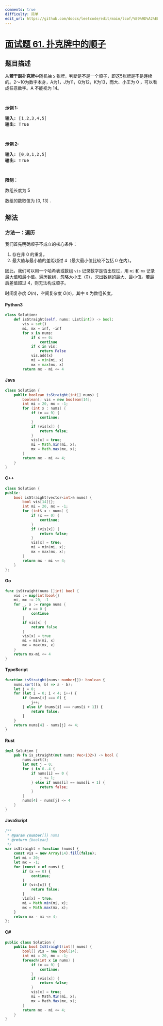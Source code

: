 ```yaml
---
comments: true
difficulty: 简单
edit_url: https://github.com/doocs/leetcode/edit/main/lcof/%E9%9D%A2%E8%AF%95%E9%A2%9861.%20%E6%89%91%E5%85%8B%E7%89%8C%E4%B8%AD%E7%9A%84%E9%A1%BA%E5%AD%90/README.md
---
```


<!-- problem:start -->

# [面试题 61. 扑克牌中的顺子](https://leetcode.cn/problems/bu-ke-pai-zhong-de-shun-zi-lcof/)

## 题目描述

<!-- description:start -->

<p>从<strong>若干副扑克牌</strong>中随机抽 <code>5</code> 张牌，判断是不是一个顺子，即这5张牌是不是连续的。2～10为数字本身，A为1，J为11，Q为12，K为13，而大、小王为 0 ，可以看成任意数字。A 不能视为 14。</p>

<p>&nbsp;</p>

<p><strong>示例&nbsp;1:</strong></p>

<pre>
<strong>输入:</strong> [1,2,3,4,5]
<strong>输出:</strong> True</pre>

<p>&nbsp;</p>

<p><strong>示例&nbsp;2:</strong></p>

<pre>
<strong>输入:</strong> [0,0,1,2,5]
<strong>输出:</strong> True</pre>

<p>&nbsp;</p>

<p><strong>限制：</strong></p>

<p>数组长度为 5&nbsp;</p>

<p>数组的数取值为 [0, 13] .</p>

<!-- description:end -->

## 解法

<!-- solution:start -->

### 方法一：遍历

我们首先明确顺子不成立的核心条件：

1. 存在非 $0$ 的重复。
2. 最大值与最小值的差距超过 4（最大最小值比较不包括 $0$ 在内）。

因此，我们可以用一个哈希表或数组 `vis` 记录数字是否出现过，用 `mi` 和 `mx` 记录最大值和最小值。遍历数组，忽略大小王（$0$），求出数组的最大、最小值。若最后差值超过 $4$，则无法构成顺子。

时间复杂度 $O(n)$，空间复杂度 $O(n)$。其中 $n$ 为数组长度。

<!-- tabs:start -->

#### Python3

```python
class Solution:
    def isStraight(self, nums: List[int]) -> bool:
        vis = set()
        mi, mx = inf, -inf
        for x in nums:
            if x == 0:
                continue
            if x in vis:
                return False
            vis.add(x)
            mi = min(mi, x)
            mx = max(mx, x)
        return mx - mi <= 4
```

#### Java

```java
class Solution {
    public boolean isStraight(int[] nums) {
        boolean[] vis = new boolean[14];
        int mi = 20, mx = -1;
        for (int x : nums) {
            if (x == 0) {
                continue;
            }
            if (vis[x]) {
                return false;
            }
            vis[x] = true;
            mi = Math.min(mi, x);
            mx = Math.max(mx, x);
        }
        return mx - mi <= 4;
    }
}
```

#### C++

```cpp
class Solution {
public:
    bool isStraight(vector<int>& nums) {
        bool vis[14]{};
        int mi = 20, mx = -1;
        for (int& x : nums) {
            if (x == 0) {
                continue;
            }
            if (vis[x]) {
                return false;
            }
            vis[x] = true;
            mi = min(mi, x);
            mx = max(mx, x);
        }
        return mx - mi <= 4;
    }
};
```

#### Go

```go
func isStraight(nums []int) bool {
	vis := map[int]bool{}
	mi, mx := 20, -1
	for _, x := range nums {
		if x == 0 {
			continue
		}
		if vis[x] {
			return false
		}
		vis[x] = true
		mi = min(mi, x)
		mx = max(mx, x)
	}
	return mx-mi <= 4
}
```

#### TypeScript

```ts
function isStraight(nums: number[]): boolean {
    nums.sort((a, b) => a - b);
    let j = 0;
    for (let i = 0; i < 4; i++) {
        if (nums[i] === 0) {
            j++;
        } else if (nums[i] === nums[i + 1]) {
            return false;
        }
    }
    return nums[4] - nums[j] <= 4;
}
```

#### Rust

```rust
impl Solution {
    pub fn is_straight(mut nums: Vec<i32>) -> bool {
        nums.sort();
        let mut j = 0;
        for i in 0..4 {
            if nums[i] == 0 {
                j += 1;
            } else if nums[i] == nums[i + 1] {
                return false;
            }
        }
        nums[4] - nums[j] <= 4
    }
}
```

#### JavaScript

```js
/**
 * @param {number[]} nums
 * @return {boolean}
 */
var isStraight = function (nums) {
    const vis = new Array(14).fill(false);
    let mi = 20;
    let mx = -1;
    for (const x of nums) {
        if (x == 0) {
            continue;
        }
        if (vis[x]) {
            return false;
        }
        vis[x] = true;
        mi = Math.min(mi, x);
        mx = Math.max(mx, x);
    }
    return mx - mi <= 4;
};
```

#### C#

```cs
public class Solution {
    public bool IsStraight(int[] nums) {
        bool[] vis = new bool[14];
        int mi = 20, mx = -1;
        foreach(int x in nums) {
            if (x == 0) {
                continue;
            }
            if (vis[x]) {
                return false;
            }
            vis[x] = true;
            mi = Math.Min(mi, x);
            mx = Math.Max(mx, x);
        }
        return mx - mi <= 4;
    }
}
```

<!-- tabs:end -->

<!-- solution:end -->

<!-- problem:end -->
